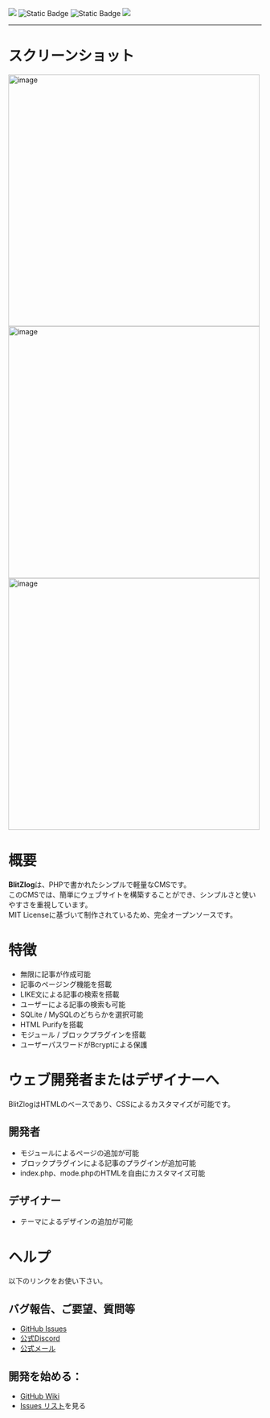 <img src="https://img.shields.io/badge/Open_source-Free-blue"> <img alt="Static Badge" src="https://img.shields.io/badge/MIT-License-%23080"> <img alt="Static Badge" src="https://img.shields.io/badge/yu--Original-%23ffd700"> 
<img src="https://github.com/user-attachments/assets/9f95e69e-334a-4705-a8fe-4a18ebf6db45">

----

# スクリーンショット

<img width="500" alt="image" src="https://github.com/user-attachments/assets/54226926-5edf-4a89-a1f9-0ba703605bf6" /> <img width="500" alt="image" src="https://github.com/user-attachments/assets/e7960263-d83b-4235-aeba-c86d858d039d" /> <img width="500" alt="image" src="https://github.com/user-attachments/assets/726c6a47-da37-46cc-9e47-57d5f9b34127" />

# 概要
**BlitZlog**は、PHPで書かれたシンプルで軽量なCMSです。<br>
このCMSでは、簡単にウェブサイトを構築することができ、シンプルさと使いやすさを重視しています。<br>
MIT Licenseに基づいて制作されているため、完全オープンソースです。

# 特徴
- 無限に記事が作成可能
- 記事のページング機能を搭載
- LIKE文による記事の検索を搭載
- ユーザーによる記事の検索も可能
- SQLite / MySQLのどちらかを選択可能
- HTML Purifyを搭載
- モジュール / ブロックプラグインを搭載
- ユーザーパスワードがBcryptによる保護

# ウェブ開発者またはデザイナーへ
BlitZlogはHTMLのベースであり、CSSによるカスタマイズが可能です。
## 開発者
- モジュールによるページの追加が可能
- ブロックプラグインによる記事のプラグインが追加可能
- index.php、mode.phpのHTMLを自由にカスタマイズ可能

## デザイナー
- テーマによるデザインの追加が可能

# ヘルプ
以下のリンクをお使い下さい。
## バグ報告、ご要望、質問等

- [GitHub Issues](https://github.com/Sagashi-Mart/BlitZlog/issues/new)
- [公式Discord](https://discord.gg/gzNSyPTVmq)
- [公式メール](mailto:sagashi0120@gmail.com)

## 開発を始める：

- [GitHub Wiki](https://github.com/Sagashi-Mart/BlitZlog/wiki)
- [Issues リスト](https://github.com/Sagashi-Mart/BlitZlog/issues)を見る
